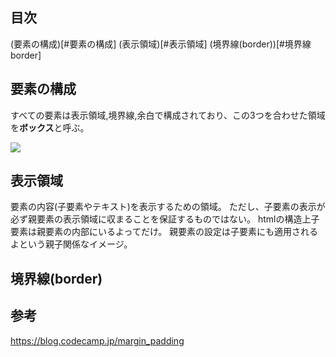 
## 目次
(要素の構成)[#要素の構成]
(表示領域)[#表示領域]
(境界線(border))[#境界線border]

## 要素の構成
すべての要素は表示領域,境界線,余白で構成されており、この3つを合わせた領域を**ボックス**と呼ぶ。

![](https://s3-ap-northeast-1.amazonaws.com/mash-jp/staging/uploads/3401/e81de1a5939d1f8df32f06d1e5357fff601096b4.3457.original.png?1488165207)

## 表示領域
要素の内容(子要素やテキスト)を表示するための領域。
ただし、子要素の表示が必ず親要素の表示領域に収まることを保証するものではない。
htmlの構造上子要素は親要素の内部にいるよってだけ。
親要素の設定は子要素にも適用されるよという親子関係なイメージ。

## 境界線(border)


## 参考
https://blog.codecamp.jp/margin_padding
